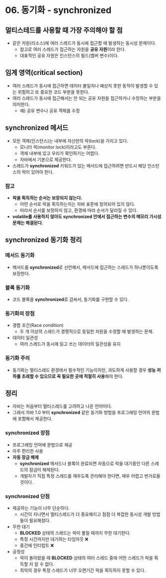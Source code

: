 # 06. 동기화 - synchronized

## 멀티스테드를 사용할 때 가장 주의해야 할 점
- 같은 자원(리소스)에 여러 스레드가 동시에 접근할 때 발생하는 동시성 문제이다.
  - 참고로 여러 스레드가 접근하는 자원을 **공유 자원**이라 한다.
  - 대표적인 공유 자원은 인스턴스의 필드(멤버 변수)이다.


## 임계 영역(critical section)
- 여러 스레드가 동시에 접근하면 데이터 불일치나 예상치 못한 동작이 발생할 수 있는 위험하고 또 중요한 코드 부분을 뜻한다.
- 여러 스레드가 동시에 접근해서는 안 되는 공유 자원을 접근하거나 수정하는 부분을 의미한다.
  - 예) 공유 변수나 공유 객체를 수정


## synchronized 메서드
- 모든 객체(인스턴스)는 내부에 자신만의 락(lock)을 가지고 있다.
  - 모니터 락(monitor lock)이라고도 부른다.
  - 객체 내부에 있고 우리가 확인하기는 어렵다.
  - 자바에서 기본으로 제공한다.
- 스레드가 **synchronized** 키워드가 있는 메서드에 접근하려면 반드시 해당 인스턴스의 락이 있어야 한다.


### 참고
- **락을 획득하는 순서는 보장되지 않는다.**
  - 어떤 순서로 락을 획득하는지는 자바 표준에 정의되어 있지 않다.
  - 따라서 순서를 보장하지 않고, 환경에 따라 순서가 달라질 수 있다.
- **volatile를 사용하지 않아도 synchronized 안에서 접근하는 변수의 메모리 가시성 문제는 해결된다.**


## synchronized 동기화 정리
### 메서드 동기화
- 메서드를 **synchronized**로 선언해서, 메서드에 접근하는 스레드가 하나뿐이도록 보장한다.


### 블록 동기화
- 코드 블록을 **synchronized**로 감싸서, 동기화를 구현할 수 있다.


### 동기화의 장점
- 경합 조건(Race condition)
  - 두 개 이상의 스레드가 경쟁적으로 동일한 자원을 수정할 때 발생하는 문제.
- 데이터 일관성
  - 여러 스레드가 동시에 읽고 쓰는 데이터의 일관성을 유지


### 동기화 주의
- 동기화는 멀티스레드 환경에서 필수적인 기능이지만, 과도하게 사용할 경우 **성능 저하를 초래할 수 있으므로 꼭 필요한 곳에 적절히 사용**해야 한다.


## 정리
- 자바는 처음부터 멀티스레드를 고려하고 나온 언어이다.
- 그래서 자바 1.0 부터 **synchronized** 같은 동기화 방법을 프로그래밍 언어의 문법에 포함해서 제공한다.


### synchronized 장점
- 프로그래밍 언어에 문법으로 제공
- 아주 편리한 사용
- **자동 장금 해제**
  - **synchronized** 메서드나 블록이 완료되면 자동으로 락을 대기중인 다른 스레드의 잠금이 해제된다.
  - 개발자가 직접 특정 스레드를 깨우도록 관리해야 한다면, 매우 어렵고 번거로울 것이다.


### synchronized 단점
- 제공하는 기능이 너무 단순하다.
  - 시간이 지나면서 멀티스레드가 더 중요해지고 점점 더 복잡한 동시성 개발 방법들이 필요해졌다.
- 무한 대기
  - **BLOCKED** 상태의 스레드는 락이 풀릴 때까지 무한 대기한다.
  - 특정 시간까지만 대기하는 타임아웃 ❌
  - 중간에 인터럽트 ❌
- 공정성
  - 락이 돌아왔을 때 **BLOCKED** 상태의 여러 스레드 중에 어떤 스레드가 락을 획득할 지 알 수 없다.
  - 최악의 경우 특정 스레드가 너무 오랜기간 락을 획득하지 못할 수 있다.